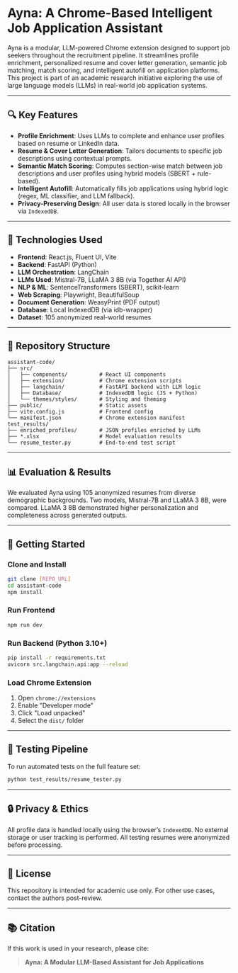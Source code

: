 # Ayna: A Chrome-Based Intelligent Job Application Assistant

Ayna is a modular, LLM-powered Chrome extension designed to support job seekers throughout the recruitment pipeline. It streamlines profile enrichment, personalized resume and cover letter generation, semantic job matching, match scoring, and intelligent autofill on application platforms. This project is part of an academic research initiative exploring the use of large language models (LLMs) in real-world job application systems.

---

## 🔍 Key Features

- **Profile Enrichment**: Uses LLMs to complete and enhance user profiles based on resume or LinkedIn data.
- **Resume & Cover Letter Generation**: Tailors documents to specific job descriptions using contextual prompts.
- **Semantic Match Scoring**: Computes section-wise match between job descriptions and user profiles using hybrid models (SBERT + rule-based).
- **Intelligent Autofill**: Automatically fills job applications using hybrid logic (regex, ML classifier, and LLM fallback).
- **Privacy-Preserving Design**: All user data is stored locally in the browser via `IndexedDB`.

---

## 🧠 Technologies Used

- **Frontend**: React.js, Fluent UI, Vite
- **Backend**: FastAPI (Python)
- **LLM Orchestration**: LangChain
- **LLMs Used**: Mistral-7B, LLaMA 3 8B (via Together AI API)
- **NLP & ML**: SentenceTransformers (SBERT), scikit-learn
- **Web Scraping**: Playwright, BeautifulSoup
- **Document Generation**: WeasyPrint (PDF output)
- **Database**: Local IndexedDB (via idb-wrapper)
- **Dataset**: 105 anonymized real-world resumes

---

## 📁 Repository Structure

```
assistant-code/
├── src/
│   ├── components/          # React UI components
│   ├── extension/           # Chrome extension scripts
│   ├── langchain/           # FastAPI backend with LLM logic
│   ├── Database/            # IndexedDB logic (JS + Python)
│   └── themes/styles/       # Styling and theming
├── public/                  # Static assets
├── vite.config.js           # Frontend config
└── manifest.json            # Chrome extension manifest
test_results/
├── enriched_profiles/       # JSON profiles enriched by LLMs
├── *.xlsx                   # Model evaluation results
└── resume_tester.py         # End-to-end test script
```

---

## 📊 Evaluation & Results

We evaluated Ayna using 105 anonymized resumes from diverse demographic backgrounds. Two models, Mistral-7B and LLaMA 3 8B, were compared. LLaMA 3 8B demonstrated higher personalization and completeness across generated outputs.

---

## 🚀 Getting Started

### Clone and Install

```bash
git clone [REPO_URL]
cd assistant-code
npm install
```

### Run Frontend

```bash
npm run dev
```

### Run Backend (Python 3.10+)

```bash
pip install -r requirements.txt
uvicorn src.langchain.api:app --reload

```

### Load Chrome Extension

1. Open `chrome://extensions`
2. Enable "Developer mode"
3. Click "Load unpacked"
4. Select the `dist/` folder

---

## 🧪 Testing Pipeline

To run automated tests on the full feature set:

```bash
python test_results/resume_tester.py
```

---

## 🔒 Privacy & Ethics

All profile data is handled locally using the browser’s `IndexedDB`. No external storage or user tracking is performed. All testing resumes were anonymized before processing.

---

## 📄 License

This repository is intended for academic use only. For other use cases, contact the authors post-review.

---

## 📚 Citation

If this work is used in your research, please cite:

> **Ayna: A Modular LLM-Based Assistant for Job Applications**  

